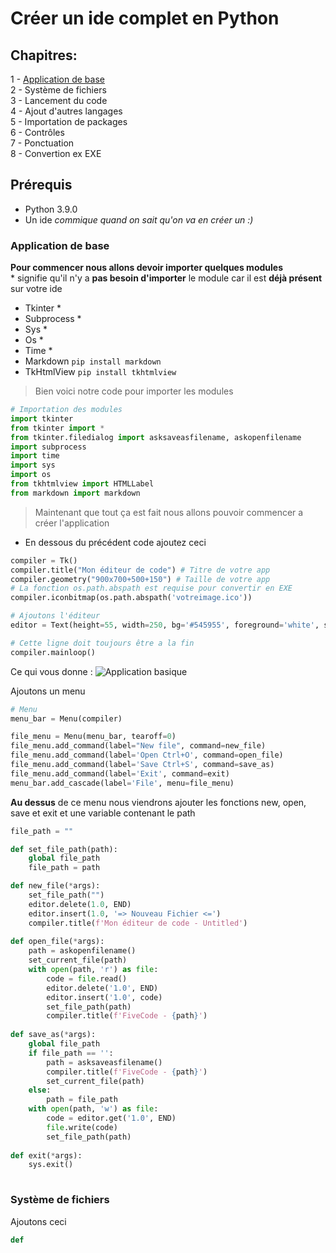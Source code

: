 # Créer un ide complet en Python

## Chapitres:<br>
1 - [Application de base](#application-de-base)<br>
2 - Système de fichiers<br>
3 - Lancement du code<br>
4 - Ajout d'autres langages<br>
5 - Importation de packages<br>
6 - Contrôles<br>
7 - Ponctuation<br>
8 - Convertion ex EXE<br>

## Prérequis
- Python 3.9.0<br>
- Un ide _commique quand on sait qu'on va en créer un :)_<br>

### Application de base

**Pour commencer nous allons devoir importer quelques modules**<br>
\* signifie qu'il n'y a **pas besoin d'importer** le module car il est **déjà présent** sur votre ide
- Tkinter \* 
- Subprocess \*
- Sys \*
- Os \*
- Time \*
- Markdown `pip install markdown`
- TkHtmlView `pip install tkhtmlview`

> Bien voici notre code pour importer les modules

```python
# Importation des modules
import tkinter
from tkinter import *
from tkinter.filedialog import asksaveasfilename, askopenfilename
import subprocess
import time
import sys
import os
from tkhtmlview import HTMLLabel
from markdown import markdown
```

> Maintenant que tout ça est fait nous allons pouvoir commencer a créer l'application
- En dessous du précédent code ajoutez ceci
```python
compiler = Tk()
compiler.title("Mon éditeur de code") # Titre de votre app
compiler.geometry("900x700+500+150") # Taille de votre app
# La fonction os.path.abspath est requise pour convertir en EXE
compiler.iconbitmap(os.path.abspath('votreimage.ico'))

# Ajoutons l'éditeur
editor = Text(height=55, width=250, bg='#545955', foreground='white', selectbackground='#5865F2', insertbackground='white') #  A modifier a votre guise

# Cette ligne doit toujours être a la fin
compiler.mainloop()
```

Ce qui vous donne : 
![Application basique](https://images.liamgen.repl.co/1.png)

Ajoutons un menu

```python
# Menu
menu_bar = Menu(compiler)

file_menu = Menu(menu_bar, tearoff=0)
file_menu.add_command(label="New file", command=new_file)
file_menu.add_command(label='Open Ctrl+O', command=open_file)
file_menu.add_command(label='Save Ctrl+S', command=save_as)
file_menu.add_command(label='Exit', command=exit)
menu_bar.add_cascade(label='File', menu=file_menu)
```

**Au dessus** de ce menu nous viendrons ajouter les fonctions new, open, save et exit et une variable contenant le path

```python
file_path = ""

def set_file_path(path):
    global file_path
    file_path = path

def new_file(*args):
    set_file_path("")
    editor.delete(1.0, END)
    editor.insert(1.0, '=> Nouveau Fichier <=')
    compiler.title(f'Mon éditeur de code - Untitled')
    
def open_file(*args):
    path = askopenfilename()
    set_current_file(path)
    with open(path, 'r') as file:
        code = file.read()
        editor.delete('1.0', END)
        editor.insert('1.0', code)
        set_file_path(path)
        compiler.title(f'FiveCode - {path}')
  
def save_as(*args):
    global file_path
    if file_path == '':
        path = asksaveasfilename()
        compiler.title(f'FiveCode - {path}')
        set_current_file(path)
    else:
        path = file_path
    with open(path, 'w') as file:
        code = editor.get('1.0', END)
        file.write(code)
        set_file_path(path)
    
def exit(*args):
    sys.exit()
        
```

### Système de fichiers

Ajoutons ceci 
```python
def 
```

